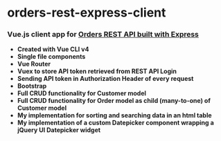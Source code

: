 # orders-rest-express-client

### Vue.js client app for [Orders REST API built with Express](https://github.com/UniquelySimilar/orders-rest-express)
* **Created with Vue CLI v4**
* **Single file components**
* **Vue Router**
* **Vuex to store API token retrieved from REST API Login**
* **Sending API token in Authorization Header of every request**
* **Bootstrap**
* **Full CRUD functionality for Customer model**
* **Full CRUD functionality for Order model as child (many-to-one) of Customer model**
* **My implementation for sorting and searching data in an html table**
* **My implementation of a custom Datepicker component wrapping a jQuery UI Datepicker widget**

